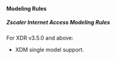 #### Modeling Rules
##### Zscaler Internet Access Modeling Rules
For XDR v3.5.0 and above:  
- XDM single model support.